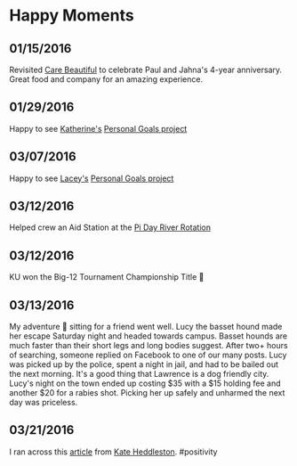 # Happy Moments

## 01/15/2016

Revisited [Care Beautiful](http://www.cafebeautifullawrence.com/) to celebrate Paul and Jahna's 4-year anniversary. Great food and company for an amazing experience.

## 01/29/2016

Happy to see [Katherine's](https://github.com/KatherineMichel) [Personal Goals project](https://github.com/KatherineMichel/personal-goals)

## 03/07/2016

Happy to see [Lacey's](https://github.com/williln) [Personal Goals project](https://github.com/williln/personal-goals)

## 03/12/2016

Helped crew an Aid Station at the [Pi Day River Rotation](https://trailhawks.com/races/2016/mar/12/pi-day-river-rotation-6/)

## 03/12/2016

KU won the Big-12 Tournament Championship Title :basketball:

## 03/13/2016

My adventure :dog: sitting for a friend went well. Lucy the basset hound made her escape Saturday night and headed towards campus. Basset hounds are much faster than their short legs and long bodies suggest. After two+ hours of searching, someone replied on Facebook to one of our many posts. Lucy was picked up by the police, spent a night in jail, and had to be bailed out the next morning. It's a good thing that Lawrence is a dog friendly city. Lucy's night on the town ended up costing $35 with a $15 holding fee and another $20 for a rabies shot. Picking her up safely and unharmed the next day was priceless. 

## 03/21/2016

I ran across this [article](http://keddle.blogspot.com/2013/03/pycon-good-stuff.html) from [Kate Heddleston](https://twitter.com/heddle317). #positivity
